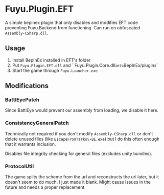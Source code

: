 # Fuyu.Plugin.EFT

A simple bepinex plugin that only disables and modifies EFT code preventing
Fuyu.Backend from functioning. Can run on obfuscated `Assembly-CSharp.dll`.

## Usage

1. Install BepInEx installed in EFT's folder
2. Put `Fuyu.Plugin.EFT.dll` and ``Fuyu.Plugin.Core.dll` into `BepInEx/plugins`
3. Start the game through `Fuyu.Launcher.exe`

## Modifications

### BattlEyePatch

Since BattlEye would prevent our assembly from loading, we disable it here.

### ConsistencyGeneralPatch

Technically not required if you don't modify `Assembly-CSharp.dll` or don't
delete unused files (like `EscapeFromTarkov-BE.exe`) but I do this often enough
that it warrants inclusion.

Disables file integrity checking for general files (excludes unity bundles).

### ProtocolUtil

The game splits the scheme from the url and reconstructs the url later, but it
doesn't seem to do much. I just made it blank. Might cause issues in the
future and needs a proper replacement.